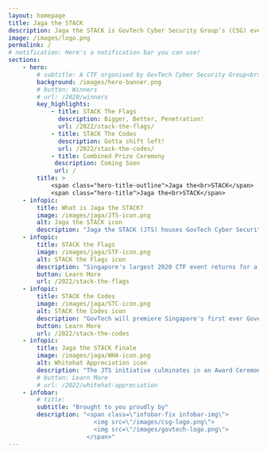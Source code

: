 ```yaml
---
layout: homepage
title: Jaga the STACK
description: Jaga the STACK is GovTech Cyber Security Group's (CSG) event banner.
image: /images/logo.png
permalink: /
# notification: Here's a notification bar you can use!
sections:
    - hero:
        # subtitle: A CTF organised by GovTech Cyber Security Group<br>See you in 2022 for the next STACK the Flags!<br>Check out the winners for the 2020 CTF <a href="/2020/winners">here</a>
        background: /images/hero-banner.png 
        # button: Winners
        # url: /2020/winners
        key_highlights:
            - title: STACK The Flags
              description: Bigger, Better, Penetration!
              url: /2022/stack-the-flags/
            - title: STACK The Codes
              description: Gotta shift left!
              url: /2022/stack-the-codes/
            - title: Combined Prize Ceremony
             description: Coming Soon
             url: /
        title: >
            <span class="hero-title-outline">Jaga the<br>STACK</span>
            <span class="hero-title">Jaga the<br>STACK</span>
    - infopic:
        title: What is Jaga the STACK?
        image: /images/jaga/JTS-icon.png
        alt: Jaga the STACK icon
        description: "Jaga the STACK (JTS) houses GovTech Cyber Security Group's community engagement events. This year's edition of JTS features a Cybersecurity Hackathon, a Capture-the-Flag event, as well as a Combined Prize Ceremony and Networking session."
    - infopic:
        title: STACK the Flags
        image: /images/jaga/STF-icon.png
        alt: STACK the Flags icon
        description: "Singapore's largest 2020 CTF event returns for a second iteration! STACK the Flags is a jeopardy style Capture-the-Flag competition where participants gain points for completing cybersecurity challenges. Partake in challenges spanning various areas of cybersecurity!"
        button: Learn More
        url: /2022/stack-the-flags
    - infopic:
        title: STACK the Codes
        image: /images/jaga/STC-icon.png
        alt: STACK the Codes icon
        description: "GovTech will premiere Singapore's first ever Government Cybersecurity Hackathon, inviting the community to provide novel solutions to current cybersecurity issues. Winning solutions will receive exciting mentorship opportunities and funding!"
        button: Learn More
        url: /2022/stack-the-codes
    - infopic:
        title: Jaga the STACK Finale
        image: /images/jaga/WHA-icon.png
        alt: Whitehat Appreciation icon    
        description: "The JTS initiative culminates in an Award Ceremony to celebrate the achievements of top teams from STACK the Flags and STACK the Codes, as well as contributions of Whitehats under GovTech's <abbr title=\"Crowdsourced Vulnerability Discovery\">CVD</abbr> programme. More details will be provided soon."
        # button: Learn More
        # url: /2022/whitehat-appreciation
    - infobar:
        # title:
        subtitle: "Brought to you proudly by"
        description: "<span class=\"infobar-fix infobar-img\">
                        <img src=\"/images/csg-logo.png\">
                        <img src=\"/images/govtech-logo.png\">
                      </span>"
---
```

